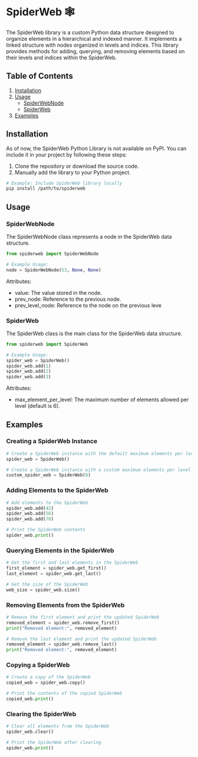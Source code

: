 # SpiderWeb 🕸

The SpiderWeb library is a custom Python data structure designed to organize elements in a hierarchical and indexed manner. It implements a linked structure with nodes organized in levels and indices. This library provides methods for adding, querying, and removing elements based on their levels and indices within the SpiderWeb.

## Table of Contents
1. [Installation](#installation)
2. [Usage](#usage)
    - [SpiderWebNode](#spiderwebnode)
    - [SpiderWeb](#spiderweb)
3. [Examples](#examples)

## Installation

As of now, the SpiderWeb Python Library is not available on PyPI. You can include it in your project by following these steps:

1. Clone the repository or download the source code.
2. Manually add the library to your Python project.

```bash
# Example: Include SpiderWeb library locally
pip install /path/to/spiderweb
```

## Usage
### SpiderWebNode

The SpiderWebNode class represents a node in the SpiderWeb data structure.

```python
from spiderweb import SpiderWebNode

# Example Usage:
node = SpiderWebNode(53, None, None)

```
Attributes:
- value: The value stored in the node.
- prev_node: Reference to the previous node.
- prev_level_node: Reference to the node on the previous leve

### SpiderWeb

The SpiderWeb class is the main class for the SpiderWeb data structure.

```python
from spiderweb import SpiderWeb

# Example Usage:
spider_web = SpiderWeb()
spider_web.add(1)
spider_web.add(2)
spider_web.add(3)

```
Attributes:
- max_element_per_level: The maximum number of elements allowed per level (default is 6).

## Examples
### Creating a SpiderWeb Instance

```python
# Create a SpiderWeb instance with the default maximum elements per level (6)
spider_web = SpiderWeb()

# Create a SpiderWeb instance with a custom maximum elements per level (e.g., 8)
custom_spider_web = SpiderWeb(8)

```

### Adding Elements to the SpiderWeb

```python
# Add elements to the SpiderWeb
spider_web.add(42)
spider_web.add(56)
spider_web.add(78)

# Print the SpiderWeb contents
spider_web.print()

```

### Querying Elements in the SpiderWeb

```python
# Get the first and last elements in the SpiderWeb
first_element = spider_web.get_first()
last_element = spider_web.get_last()

# Get the size of the SpiderWeb
web_size = spider_web.size()

```

### Removing Elements from the SpiderWeb

```python
# Remove the first element and print the updated SpiderWeb
removed_element = spider_web.remove_first()
print("Removed element:", removed_element)

# Remove the last element and print the updated SpiderWeb
removed_element = spider_web.remove_last()
print("Removed element:", removed_element)

```

### Copying a SpiderWeb

```python
# Create a copy of the SpiderWeb
copied_web = spider_web.copy()

# Print the contents of the copied SpiderWeb
copied_web.print()

```

### Clearing the SpiderWeb

```python
# Clear all elements from the SpiderWeb
spider_web.clear()

# Print the SpiderWeb after clearing
spider_web.print()

```
